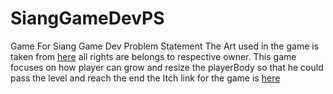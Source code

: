 # SiangGameDevPS
 Game For Siang Game Dev Problem Statement
 The Art used in the game is taken from [here](https://assetstore.unity.com/packages/2d/environments/nature-pixel-art-base-assets-free-151370)
 all rights are belongs to respective owner.
 This game focuses on how player can grow and resize the playerBody so that he could pass the level and reach the end
 the Itch link for the game is [here](https://posamokshith.itch.io/siang-grow)
